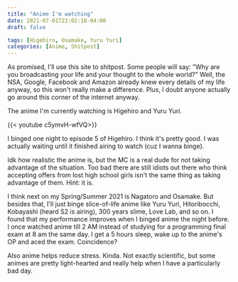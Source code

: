 ```yaml
---
title: "Anime I'm watching"
date: 2021-07-01T22:02:18-04:00
draft: false

tags: [Higehiro, Osamake, Yuru Yuri]
categories: [Anime, Shitpost]
---
```

As promised, I'll use this site to shitpost. Some people will say: "Why are you 
broadcasting your life and your thought to the whole world?" Well, the NSA, Google,
Facebook and Amazon already knew every details of my life anyway, so this won't really make
a difference. Plus, I doubt anyone actually go around this corner of the internet anyway.

The anime I'm currently watching is Higehiro and Yuru Yuri.

{{< youtube c5ymvH-wfVQ>}}

I binged one night to episode 5 of Higehiro. I think it's pretty good. I 
was actually waiting until it finished airing to watch (cuz I wanna binge).

Idk how realistic the anime is, but the MC is a real dude for not taking advantage
of the situation.
Too bad there are still idiots out there who think accepting offers from lost high school girls 
isn't the same thing as taking advantage of them. Hint: it is.

I think next on my Spring/Summer 2021 is Nagatoro and Osamake. But besides that, I'll just binge
slice-of-life anime like Yuru Yuri, Hitoribocchi, Kobayashi (heard S2 is airing), 300 years slime, Love Lab,
and so on. I found that my performance improves when I binged anime the night before. I once watched
anime till 2 AM instead of studying for a programming final exam at 8 am the same day. I get a 5 hours sleep,
wake up to the anime's OP and aced the exam. Coincidence?

Also anime helps reduce stress. Kinda. Not exactly scientific, but some animes are pretty light-hearted
and really help when I have a particularly bad day.

